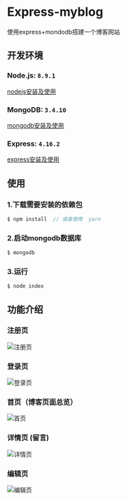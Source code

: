 # Express-myblog
使用express+mondodb搭建一个博客网站

## 开发环境

### Node.js: `8.9.1`
[nodejs安装及使用](https://nodejs.org/en/)
### MongoDB: `3.4.10`
[mongodb安装及使用](https://docs.mongodb.com/manual/tutorial/install-mongodb-on-os-x/)
### Express: `4.16.2`
[express安装及使用](http://expressjs.com/)
## 使用

### 1.下载需要安装的依赖包

```javascript
$ npm install  // 或者使用  yarn
```

### 2.启动mongodb数据库

```javascript
$ mongodb
```

### 3.运行

```javascript
$ node index
```


## 功能介绍

### 注册页
![注册页](http://hexobed.oss-cn-beijing.aliyuncs.com/18-5-1/37217143.jpg)

### 登录页
![登录页](http://hexobed.oss-cn-beijing.aliyuncs.com/18-5-1/8755886.jpg)

### 首页（博客页面总览）
![首页](http://hexobed.oss-cn-beijing.aliyuncs.com/18-5-1/45481278.jpg)

### 详情页 (留言)
![详情页](http://hexobed.oss-cn-beijing.aliyuncs.com/18-5-1/7214240.jpg)

### 编辑页
![编辑页](http://hexobed.oss-cn-beijing.aliyuncs.com/18-5-1/82519661.jpg)


